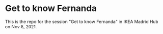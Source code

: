 # Get to know Fernanda

This is the repo for the session "Get to know Fernanda" in IKEA Madrid Hub on Nov 8, 2021.